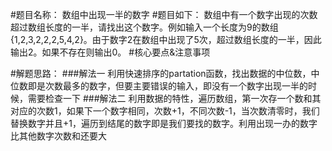 #题目名称：
数组中出现一半的数字
#题目如下：
数组中有一个数字出现的次数超过数组长度的一半，请找出这个数字。例如输入一个长度为9的数组{1,2,3,2,2,2,5,4,2}。由于数字2在数组中出现了5次，超过数组长度的一半，因此输出2。如果不存在则输出0。
#核心要点&注意事项

#解题思路：
###解法一
利用快速排序的partation函数，找出数据的中位数，中位数即是次数最多的数字，但要主要错误的输入，即没有一个数字出现一半的时候，需要检查一下
###解法二
利用数据的特性，遍历数组，第一次存一个数和其对应的次数1，如果下一个数字相同，次数+1，不同次数-1，当次数清零时，我们替换数字并且+1，遍历到结尾的数字即是我们要找的数字。利用出现一办的数字比其他数字次数和还要大